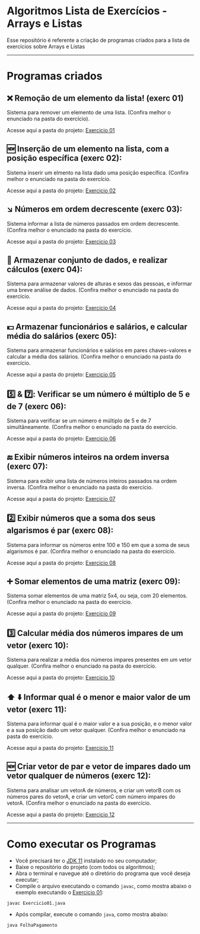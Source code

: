 # Algoritmos Lista de Exercícios - Arrays e Listas

Esse repositório é referente a criação de programas criados para a lista de exercícios sobre Arrays e Listas

---

# Programas criados

## ❌ Remoção de um elemento da lista! (exerc 01)

Sistema para remover um elemento de uma lista. (Confira melhor o enunciado na pasta do exercício).

Acesse aqui a pasta do projeto: [Exercicio 01](https://github.com/joaocruzzup/exercicios-arrays/blob/main/src/Exercicio01.java)

## 🆕 Inserção de um elemento na lista, com a posição específica (exerc 02): 

Sistema inserir um elmento na lista dado uma posição específica. (Confira melhor o enunciado na pasta do exercício.

Acesse aqui a pasta do projeto: [Exercicio 02](https://github.com/joaocruzzup/exercicios-arrays/blob/main/src/Exercicio02.java)

## :arrow_lower_right: Números em ordem decrescente (exerc 03):

Sistema informar a lista de números passados em ordem decrescente. (Confira melhor o enunciado na pasta do exercício.

Acesse aqui a pasta do projeto: [Exercicio 03](https://github.com/joaocruzzup/exercicios-arrays/blob/main/src/Exercicio03.java)

##  :1234: Armazenar conjunto de dados, e realizar cálculos (exerc 04):

Sistema para armazenar valores de alturas e sexos das pessoas, e informar uma breve análise de dados. (Confira melhor o enunciado na pasta do exercício.

Acesse aqui a pasta do projeto: [Exercicio 04](https://github.com/joaocruzzup/exercicios-arrays/blob/main/src/Exercicio04.java)

## 💵 Armazenar funcionários e salários, e calcular média do salários (exerc 05):

Sistema para armazenar funcionários e salários em pares chaves-valores e calcular a média dos salários. (Confira melhor o enunciado na pasta do exercício.

Acesse aqui a pasta do projeto: [Exercicio 05](https://github.com/joaocruzzup/exercicios-arrays/blob/main/src/Exercicio05.java)

## :five: &  7️⃣: Verificar se um número é múltiplo de 5 e de 7 (exerc 06):

Sistema para verificar se um número é múltiplo de 5 e de 7 simultâneamente. (Confira melhor o enunciado na pasta do exercício.

Acesse aqui a pasta do projeto: [Exercicio 06](https://github.com/joaocruzzup/exercicios-arrays/blob/main/src/Exercicio06.java)

##  :end: Exibir números inteiros na ordem inversa (exerc 07):

Sistema para exibir uma lista de números inteiros passados na ordem inversa. (Confira melhor o enunciado na pasta do exercício.

Acesse aqui a pasta do projeto: [Exercicio 07](https://github.com/joaocruzzup/exercicios-arrays/blob/main/src/Exercicio07.java)

##  :two: Exibir números que a soma dos seus algarismos é par (exerc 08):

Sistema para informar os números entre 100 e 150 em que a soma de seus algarismos é par. (Confira melhor o enunciado na pasta do exercício.

Acesse aqui a pasta do projeto: [Exercicio 08](https://github.com/joaocruzzup/exercicios-arrays/blob/main/src/Exercicio08.java)

## ➕ Somar elementos de uma matriz (exerc 09):

Sistema somar elementos de uma matriz 5x4, ou seja, com 20 elementos. (Confira melhor o enunciado na pasta do exercício.

Acesse aqui a pasta do projeto: [Exercicio 09](https://github.com/joaocruzzup/exercicios-arrays/blob/main/src/Exercicio09.java)

## 3️⃣ Calcular média dos números impares de um vetor (exerc 10):

Sistema para realizar a média dos números impares presentes em um vetor qualquer. (Confira melhor o enunciado na pasta do exercício.

Acesse aqui a pasta do projeto: [Exercicio 10](https://github.com/joaocruzzup/exercicios-arrays/blob/main/src/Exercicio10.java)

## ⬆️ ⬇️ Informar qual é o menor e maior valor de um vetor (exerc 11):

Sistema para informar qual é o maior valor e a sua posição, e o menor valor e a sua posição dado um vetor qualquer. (Confira melhor o enunciado na pasta do exercício.

Acesse aqui a pasta do projeto: [Exercicio 11](https://github.com/joaocruzzup/exercicios-arrays/blob/main/src/Exercicio11.java)

## 🆕 Criar vetor de par e vetor de impares dado um vetor qualquer de números (exerc 12):

Sistema para analisar um vetorA de números, e criar um vetorB com os números pares do vetorA, e criar um vetorC com número impares do vetorA. (Confira melhor o enunciado na pasta do exercício.

Acesse aqui a pasta do projeto: [Exercicio 12](https://github.com/joaocruzzup/exercicios-arrays/blob/main/src/Exercicio12.java)



---

# Como executar os Programas

- Você precisará ter o [JDK 11](https://www.oracle.com/java/technologies/downloads/#java11) instalado no seu computador;
- Baixe o repositório do projeto (com todos os algoritmos);
- Abra o terminal e navegue até o diretório do programa que você deseja executar;
- Compile o arquivo executando o comando `javac`, como mostra abaixo o exemplo executando o [Exercicio 01](https://github.com/joaocruzzup/exerc-aula09/tree/main/src/ex01):
```
javac Exercicio01.java
```
- Após compilar, execute o comando `java`, como mostra abaixo:
```
java FolhaPagamento
```
